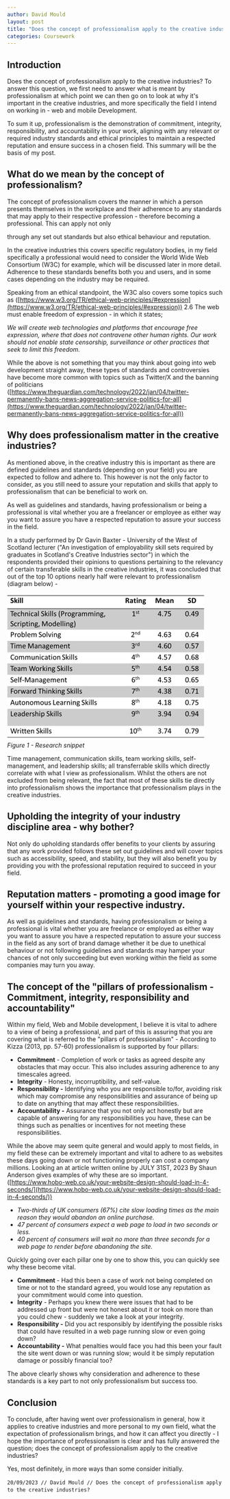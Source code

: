 ```yaml
---
author: David Mould
layout: post
title: "Does the concept of professionalism apply to the creative industries?"
categories: Coursework
---
```

## Introduction
Does the concept of professionalism apply to the creative industries? To answer this question, we first need to answer what is meant by professionalism at which point we can then go on to look at why it's important in the creative industries, and more specifically the field I intend on working in - web and mobile Development.

To sum it up, professionalism is the demonstration of commitment, integrity, responsibility, and accountability in your work, aligning with any relevant or required industry standards and ethical principles to maintain a respected reputation and ensure success in a chosen field. This summary will be the basis of my post.


## What do we mean by the concept of professionalism?
The concept of professionalism covers the manner in which a person presents themselves in the workplace and their adherence to any standards that may apply to their respective profession - therefore becoming a professional. This can apply not only

through any set out standards but also ethical behaviour and reputation.

In the creative industries this covers specific regulatory bodies, in my field specifically a professional would need to consider the World Wide Web Consortium (W3C) for example, which will be discussed later in more detail. Adherence to these standards benefits both you and users, and in some cases depending on the industry may be required.

Speaking from an ethical standpoint, the W3C also covers some topics such as ([https://www.w3.org/TR/ethical-web-principles/#expression](https://www.w3.org/TR/ethical-web-principles/#expression)) 2.6 The web must enable freedom of expression - in which it states;

_We will create web technologies and platforms that encourage free expression, where that does not contravene other human rights. Our work should not enable state censorship, surveillance or other practices that seek to limit this freedom._

While the above is not something that you may think about going into web development straight away, these types of standards and controversies have become more common with topics such as Twitter/X and the banning of politicians ([https://www.theguardian.com/technology/2022/jan/04/twitter-permanently-bans-news-aggregation-service-politics-for-all](https://www.theguardian.com/technology/2022/jan/04/twitter-permanently-bans-news-aggregation-service-politics-for-all))


## Why does professionalism matter in the creative industries?
As mentioned above, in the creative industry this is important as there are defined guidelines and standards (depending on your field) you are expected to follow and adhere to. This however is not the only factor to consider, as you still need to assure your reputation and skills that apply to professionalism that can be beneficial to work on.

As well as guidelines and standards, having professionalism or being a professional is vital whether you are a freelancer or employee as either way you want to assure you have a respected reputation to assure your success in the field.

In a study performed by Dr Gavin Baxter - University of the West of Scotland lecturer ("An investigation of employability skill sets required by graduates in Scotland's Creative Industries sector") in which the respondents provided their opinions to questions pertaining to the relevancy of certain transferable skills in the creative industries, it was concluded that out of the top 10 options nearly half were relevant to professionalism (diagram below) -

<img src="https://raw.githubusercontent.com/FEDavid/Blog/main/_posts/2023-09-15-CW2/picture1.jpg" alt="Table showing skill relavancy" style="margin: 0 auto;">
<br><em>Figure 1 - Research snippet</em>

Time management, communication skills, team working skills, self-management, and leadership skills; all transferrable skills which directly correlate with what I view as professionalism. Whilst the others are not excluded from being relevant, the fact that most of these skills tie directly into professionalism shows the importance that professionalism plays in the creative industries.


## Upholding the integrity of your industry discipline area - why bother?
Not only do upholding standards offer benefits to your clients by assuring that any work provided follows these set out guidelines and will cover topics such as accessibility, speed, and stability, but they will also benefit you by providing you with the professional reputation required to succeed in your field.


## Reputation matters - promoting a good image for yourself within your respective industry.
As well as guidelines and standards, having professionalism or being a professional is vital whether you are freelance or employed as either way you want to assure you have a respected reputation to assure your success in the field as any sort of brand damage whether it be due to unethical behaviour or not following guidelines and standards may hamper your chances of not only succeeding but even working within the field as some companies may turn you away.


## The concept of the "pillars of professionalism - Commitment, integrity, responsibility and accountability"
Within my field, Web and Mobile development, I believe it is vital to adhere to a view of being a professional, and part of this is assuring that you are covering what is referred to the "pillars of professionalism" - According to Kizza (2013, pp. 57-60) professionalism is supported by four pillars:

- **Commitment** - Completion of work or tasks as agreed despite any obstacles that may occur. This also includes assuring adherence to any timescales agreed.
- **Integrity** - Honesty, incorruptibility, and self-value.
- **Responsibility -** Identifying who you are responsible to/for, avoiding risk which may compromise any responsibilities and assurance of being up to date on anything that may affect these responsibilities.
- **Accountability -** Assurance that you not only act honestly but are capable of answering for any responsibilities you have, these can be things such as penalties or incentives for not meeting these responsibilities.

While the above may seem quite general and would apply to most fields, in my field these can be extremely important and vital to adhere to as websites these days going down or not functioning properly can cost a company millions. Looking an at article written online by JULY 31ST, 2023 By Shaun Anderson gives examples of why these are so important. ([https://www.hobo-web.co.uk/your-website-design-should-load-in-4-seconds/](https://www.hobo-web.co.uk/your-website-design-should-load-in-4-seconds/))

- _Two-thirds of UK consumers (67%) cite slow loading times as the main reason they would abandon an online purchase._
- _47 percent of consumers expect a web page to load in two seconds or less._
- _40 percent of consumers will wait no more than three seconds for a web page to render before abandoning the site._

Quickly going over each pillar one by one to show this, you can quickly see why these become vital.

- **Commitment** - Had this been a case of work not being completed on time or not to the standard agreed, you would lose any reputation as your commitment would come into question.
- **Integrity** - Perhaps you knew there were issues that had to be addressed up front but were not honest about it or took on more than you could chew - suddenly we take a look at your integrity.
- **Responsibility -** Did you act responsibly by identifying the possible risks that could have resulted in a web page running slow or even going down?
- **Accountability -** What penalties would face you had this been your fault the site went down or was running slow; would it be simply reputation damage or possibly financial too?

The above clearly shows why consideration and adherence to these standards is a key part to not only professionalism but success too.


## Conclusion
To conclude, after having went over professionalism in general, how it applies to creative industries and more personal to my own field, what the expectation of professionalism brings, and how it can affect you directly - I hope the importance of professionalism is clear and has fully answered the question; does the concept of professionalism apply to the creative industries?

Yes, most definitely, in more ways than some consider initially.

```20/09/2023 // David Mould // Does the concept of professionalism apply to the creative industries?```
